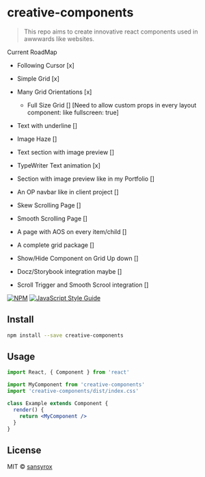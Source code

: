 # creative-components

> This repo aims to create innovative react components used in awwwards like websites.

Current RoadMap

- Following Cursor [x]

- Simple Grid [x]

- Many Grid Orientations [x]

  - Full Size Grid [] [Need to allow custom props in every layout component: like fullscreen: true]

- Text with underline []

- Image Haze []

- Text section with image preview []

- TypeWriter Text animation [x]

- Section with image preview like in my Portfolio []

- An OP navbar like in client project []

- Skew Scrolling Page []

- Smooth Scrolling Page []

- A page with AOS on every item/child []

- A complete grid package []

- Show/Hide Component on Grid Up down []

- Docz/Storybook integration maybe []

- Scroll Trigger and Smooth Scrool integration []

[![NPM](https://img.shields.io/npm/v/creative-components.svg)](https://www.npmjs.com/package/creative-components) [![JavaScript Style Guide](https://img.shields.io/badge/code_style-standard-brightgreen.svg)](https://standardjs.com)

## Install

```bash
npm install --save creative-components
```

## Usage

```jsx
import React, { Component } from 'react'

import MyComponent from 'creative-components'
import 'creative-components/dist/index.css'

class Example extends Component {
  render() {
    return <MyComponent />
  }
}
```

## License

MIT © [sansyrox](https://github.com/sansyrox)
